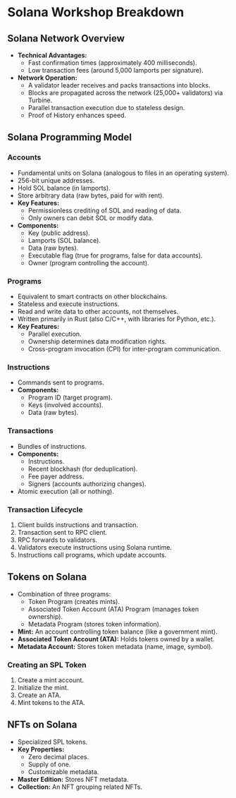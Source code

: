# Solana Workshop Breakdown

## Solana Network Overview

* **Technical Advantages:**
    * Fast confirmation times (approximately 400 milliseconds).
    * Low transaction fees (around 5,000 lamports per signature).
* **Network Operation:**
    * A validator leader receives and packs transactions into blocks.
    * Blocks are propagated across the network (25,000+ validators) via Turbine.
    * Parallel transaction execution due to stateless design.
    * Proof of History enhances speed.

## Solana Programming Model

### Accounts

* Fundamental units on Solana (analogous to files in an operating system).
* 256-bit unique addresses.
* Hold SOL balance (in lamports).
* Store arbitrary data (raw bytes, paid for with rent).
* **Key Features:**
    * Permissionless crediting of SOL and reading of data.
    * Only owners can debit SOL or modify data.
* **Components:**
    * Key (public address).
    * Lamports (SOL balance).
    * Data (raw bytes).
    * Executable flag (true for programs, false for data accounts).
    * Owner (program controlling the account).

### Programs

* Equivalent to smart contracts on other blockchains.
* Stateless and execute instructions.
* Read and write data to other accounts, not themselves.
* Written primarily in Rust (also C/C++, with libraries for Python, etc.).
* **Key Features:**
    * Parallel execution.
    * Ownership determines data modification rights.
    * Cross-program invocation (CPI) for inter-program communication.

### Instructions

* Commands sent to programs.
* **Components:**
    * Program ID (target program).
    * Keys (involved accounts).
    * Data (raw bytes).

### Transactions

* Bundles of instructions.
* **Components:**
    * Instructions.
    * Recent blockhash (for deduplication).
    * Fee payer address.
    * Signers (accounts authorizing changes).
* Atomic execution (all or nothing).

### Transaction Lifecycle

1. Client builds instructions and transaction.
2. Transaction sent to RPC client.
3. RPC forwards to validators.
4. Validators execute instructions using Solana runtime.
5. Instructions call programs, which update accounts.

## Tokens on Solana

* Combination of three programs:
    * Token Program (creates mints).
    * Associated Token Account (ATA) Program (manages token ownership).
    * Metadata Program (stores token information).
* **Mint:** An account controlling token balance (like a government mint).
* **Associated Token Account (ATA):**  Holds tokens owned by a wallet.
* **Metadata Account:** Stores token metadata (name, image, symbol).

### Creating an SPL Token

1. Create a mint account.
2. Initialize the mint.
3. Create an ATA.
4. Mint tokens to the ATA.

## NFTs on Solana

* Specialized SPL tokens.
* **Key Properties:**
    * Zero decimal places.
    * Supply of one.
    * Customizable metadata.
* **Master Edition:** Stores NFT metadata.
* **Collection:** An NFT grouping related NFTs.